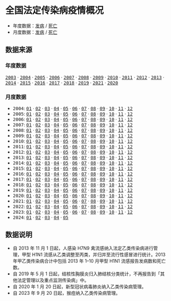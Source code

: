 # 全国法定传染病疫情概况

- 年度数据：[发病](data/yearly-cases.csv) / [死亡](data/yearly-deaths.csv)
- 月度数据：[发病](data/monthly-cases.csv) / [死亡](data/monthly-deaths.csv)

## 数据来源

### 年度数据

  [<samp>2003</samp>](http://www.nhc.gov.cn/jkj/s3578/201304/db5535181b524fb89371aae2e39a3032.shtml)
· [<samp>2004</samp>](http://www.nhc.gov.cn/jkj/s3578/201304/240a9c4f914344fc814d1eae2f72daeb.shtml)
· [<samp>2005</samp>](http://www.nhc.gov.cn/jkj/s3578/201304/bb759f23a98a4ff680611f711182bf6a.shtml)
· [<samp>2006</samp>](http://www.nhc.gov.cn/zwgkzt/wsbysj/200804/32967.shtml)
· [<samp>2007</samp>](http://www.nhc.gov.cn/jkj/s3578/201304/fa90d929d1d24af585234760f6e166ea.shtml)
· [<samp>2008</samp>](http://www.nhc.gov.cn/jkj/s3578/201304/c9244b1ae3ad48faa8181b87b8caffd5.shtml)
· [<samp>2009</samp>](http://www.nhc.gov.cn/jkj/s3578/201002/8f762b4fc0a04305b5b75e27d6ffe5b8.shtml)
· [<samp>2010</samp>](http://www.nhc.gov.cn/jkj/s3578/201304/a96b7cf13027453f9d62ee8ce0b08a20.shtml)
· [<samp>2011</samp>](http://www.nhc.gov.cn/jkj/s3578/201304/addb40c9f2cc461b8d3bdb25871086ab.shtml)
· [<samp>2012</samp>](http://www.nhc.gov.cn/jkj/s3578/201304/b540269c8e5141e6bb2d00ca539bb9f7.shtml)
· [<samp>2013</samp>](http://www.nhc.gov.cn/jkj/s3578/201402/26700e8a83c04205913a106545069a11.shtml)
· [<samp>2014</samp>](http://www.nhc.gov.cn/jkj/s3578/201502/847c041a3bac4c3e844f17309be0cabd.shtml)
· [<samp>2015</samp>](http://www.nhc.gov.cn/jkj/s3578/201602/b9217ba14e17452aad9e45a5bcce6b65.shtml)
· [<samp>2016</samp>](http://www.nhc.gov.cn/jkj/s3578/201702/38ca5990f8a54ddf9ca6308fec406157.shtml)
· [<samp>2017</samp>](http://www.nhc.gov.cn/jkj/s3578/201802/de926bdb046749abb7b0a8e23d929104.shtml)
· [<samp>2018</samp>](http://www.nhc.gov.cn/jkj/s3578/201904/050427ff32704a5db64f4ae1f6d57c6c.shtml)
· [<samp>2019</samp>](http://www.nhc.gov.cn/jkj/s3578/202004/b1519e1bc1a944fc8ec176db600f68d1.shtml)
· [<samp>2021</samp>](http://www.nhc.gov.cn/jkj/s3578/202204/4fd88a291d914abf8f7a91f6333567e1.shtml)
· [<samp>2020</samp>](http://www.nhc.gov.cn/jkj/s3578/202103/f1a448b7df7d4760976fea6d55834966.shtml)

### 月度数据

- <samp>2004</samp>:
    [<samp>01</samp>](http://www.nhc.gov.cn/jkj/s3578/201304/f3c308a7169c4c5988fce7b70c264533.shtml)
  · [<samp>02</samp>](http://www.nhc.gov.cn/jkj/s3578/201304/502facf1cc8f4168ba852d0f1d053e2c.shtml)
  · [<samp>03</samp>](https://kns.cnki.net/kcms2/article/abstract?v=3uoqIhG8C44YLTlOAiTRKjZz7oeEFsKnXAyKcdWnGJ_H-nH1zYMgTlrcqgFlWjYSv8etoIVP_zRdldXh4iv5OyVHWrLmtiJZ)
  · [<samp>04</samp>](http://www.nhc.gov.cn/jkj/s3578/201304/b1e3e74030cf4aa4b753153dd5cf1118.shtml)
  · [<samp>05</samp>](http://www.nhc.gov.cn/jkj/s3578/201304/1560698f1a734c96b313c929602ceadc.shtml)
  · [<samp>06</samp>](http://www.nhc.gov.cn/jkj/s3578/201304/0d1360fe90c640b0907168b92c6db9cb.shtml)
  · [<samp>07</samp>](http://www.nhc.gov.cn/jkj/s3578/201304/a47011def1894296862d5ede4d5a829f.shtml)
  · [<samp>08</samp>](http://www.nhc.gov.cn/jkj/s3578/201304/221ecb9a7852462e834a4662b96bddfa.shtml)
  · [<samp>09</samp>](http://www.nhc.gov.cn/jkj/s3578/201304/be7dba9eb88d4991b5b5d03399083ae4.shtml)
  · [<samp>10</samp>](http://www.nhc.gov.cn/jkj/s3578/201304/417d0f4a7da340f9b015682243bdd174.shtml)
  · [<samp>11</samp>](http://www.nhc.gov.cn/jkj/s3578/201304/7cdb4206a01043aebea4fabc6ba5a199.shtml)
  · [<samp>12</samp>](http://www.nhc.gov.cn/jkj/s3578/201304/a5886b1997cf4301bc2050ee6acc9987.shtml)
- <samp>2005</samp>:
    [<samp>01</samp>](http://www.nhc.gov.cn/jkj/s3578/201304/5b8653f0cbb447b6bc504eb38e44b816.shtml)
  · [<samp>02</samp>](http://www.nhc.gov.cn/jkj/s3578/201304/ba5a21e056484bf79e29878ad01a1b7c.shtml)
  · [<samp>03</samp>](http://www.nhc.gov.cn/jkj/s3578/201304/18f586897b7a4b74be06a02624fc20bb.shtml)
  · [<samp>04</samp>](http://www.nhc.gov.cn/jkj/s3578/201304/0aea61de452f4d0b8c98bd63b8994217.shtml)
  · [<samp>05</samp>](http://www.nhc.gov.cn/jkj/s3578/201304/3da2086dab6a45c0b36e42a47f984a75.shtml)
  · [<samp>06</samp>](http://www.nhc.gov.cn/jkj/s3578/201304/57ebfc5fa5724617a7fc74824de57c13.shtml)
  · [<samp>07</samp>](http://www.nhc.gov.cn/jkj/s3578/201304/67a7b63300814aa08e413b407aa1700f.shtml)
  · [<samp>08</samp>](http://www.nhc.gov.cn/jkj/s3578/201304/34831094b0f54f4e93706f463c261e68.shtml)
  · [<samp>09</samp>](http://www.nhc.gov.cn/jkj/s3578/201304/3577c5682e6e43c2acfa989a19e98fc5.shtml)
  · [<samp>10</samp>](http://www.nhc.gov.cn/jkj/s3578/201304/19dbc37f7aad4be5bd1049962a148561.shtml)
  · [<samp>11</samp>](http://www.nhc.gov.cn/jkj/s3578/201304/073c2b442da6487491b6627d80eadbab.shtml)
  · [<samp>12</samp>](http://www.nhc.gov.cn/jkj/s3578/201304/740db97dfadf4ba3be4a0bfd250921c8.shtml)
- <samp>2006</samp>:
    [<samp>01</samp>](http://www.nhc.gov.cn/jkj/s3578/201304/59913ee836ca49fa89ea35ad9aa89110.shtml)
  · [<samp>02</samp>](http://www.nhc.gov.cn/jkj/s3578/201304/a485997fa72c40e5a7545469b9b57799.shtml)
  · [<samp>03</samp>](http://www.nhc.gov.cn/jkj/s3578/201304/80551ae16a1e4565ac6509163a48e3fa.shtml)
  · [<samp>04</samp>](http://www.nhc.gov.cn/jkj/s3578/201304/f3ece9791e934a928800f63b271cdba7.shtml)
  · [<samp>05</samp>](http://www.nhc.gov.cn/jkj/s3578/201304/d007f2eb9f134f52af09ded61701030f.shtml)
  · [<samp>06</samp>](http://www.nhc.gov.cn/jkj/s3578/201304/8e838119a8de481799e1db92fa052a63.shtml)
  · [<samp>07</samp>](http://www.nhc.gov.cn/jkj/s3578/201304/508266d616fe4e27bceab8093efed212.shtml)
  · [<samp>08</samp>](http://www.nhc.gov.cn/jkj/s3578/201304/f7ba7d1661ed4c268d5ada33fd8870eb.shtml)
  · [<samp>09</samp>](http://www.nhc.gov.cn/jkj/s3578/201304/d1d782ae481149cf9381381e8937470e.shtml)
  · [<samp>10</samp>](http://www.nhc.gov.cn/jkj/s3578/201304/804a7f864fa248c99236621b8cdb37ec.shtml)
  · [<samp>11</samp>](http://www.nhc.gov.cn/jkj/s3578/201304/c812b8a56bb4474386c83dd8a315c8ca.shtml)
  · [<samp>12</samp>](http://www.nhc.gov.cn/bgt/pw10702/200701/8981a7e1d7e343f9be3d39143cf8ff34.shtml)
- <samp>2007</samp>:
    [<samp>01</samp>](http://www.nhc.gov.cn/jkj/s3578/201907/eed18666e6f4476a8552f0fdb5dc9c71.shtml)
  · [<samp>02</samp>](http://www.nhc.gov.cn/jkj/s3578/201907/1607fb2cf4df4752a71761771d5cc4d2.shtml)
  · [<samp>03</samp>](http://www.nhc.gov.cn/jkj/s3578/201907/f6a0ab567d8c49d488021184942ed22e.shtml)
  · [<samp>04</samp>](http://www.nhc.gov.cn/jkj/s3578/201907/4c32fb07621b4908a5a6cace4c534f50.shtml)
  · [<samp>05</samp>](http://www.nhc.gov.cn/jkj/s3578/201907/483553cef6f94621bf8751ee3ba2ef20.shtml)
  · [<samp>06</samp>](http://www.nhc.gov.cn/jkj/s3578/201304/ff6bd1edf3504b34b71eb6ff407102f8.shtml)
  · [<samp>07</samp>](http://www.nhc.gov.cn/jkj/s3578/201304/cad25ab0e9774bf1931dcf2de4462ca5.shtml)
  · [<samp>08</samp>](http://www.nhc.gov.cn/jkj/s3578/201304/bdcdc03c3f834eb28bee9c7f0bb89d21.shtml)
  · [<samp>09</samp>](http://www.nhc.gov.cn/jkj/s3578/201304/d7be0772aedb4390b0b07e87059b8ea9.shtml)
  · [<samp>10</samp>](http://www.nhc.gov.cn/jkj/s3578/201304/6cd3df88d76a4b27919f7eecc0b2e202.shtml)
  · [<samp>11</samp>](http://www.nhc.gov.cn/jkj/s3578/201304/c14cf7b547614d50a45cd16dfbea60e7.shtml)
  · [<samp>12</samp>](http://www.nhc.gov.cn/jkj/s3578/201304/431050674ece4509bc29988b74aa6062.shtml)
- <samp>2008</samp>:
    [<samp>01</samp>](http://www.nhc.gov.cn/jkj/s3578/201304/5a210b9babfc48bebb7c252cf722ec3d.shtml)
  · [<samp>02</samp>](http://www.nhc.gov.cn/jkj/s3578/201304/ba9811b543db49dfa79fa5736eb06919.shtml)
  · [<samp>03</samp>](http://www.nhc.gov.cn/jkj/s3578/201304/b69edc2ca717461ca66d55c36c0f3849.shtml)
  · [<samp>04</samp>](http://www.nhc.gov.cn/jkj/s3578/201304/0da6637df23149eeaae386f2528846aa.shtml)
  · [<samp>05</samp>](http://www.nhc.gov.cn/jkj/s3578/201304/75e43585cff74cef8226587ad6c0fc47.shtml)
  · [<samp>06</samp>](http://www.nhc.gov.cn/jkj/s3578/201304/4f03d56593864c89b65f0e029286a34f.shtml)
  · [<samp>07</samp>](http://www.nhc.gov.cn/jkj/s3578/201304/e69048d8c63b4d62b0f8132292be4377.shtml)
  · [<samp>08</samp>](http://www.nhc.gov.cn/jkj/s3578/201904/11b892b118b041429b617db170c0d38a.shtml)
  · [<samp>09</samp>](http://www.nhc.gov.cn/jkj/s3578/201304/2ddd4dd4901c4ea58847f74598e066bc.shtml)
  · [<samp>10</samp>](http://www.nhc.gov.cn/jkj/s3578/201304/176bce8449e44012a6b65e7593c0c48d.shtml)
  · [<samp>11</samp>](http://www.nhc.gov.cn/jkj/s3578/201304/2da54037a133478ab94cb673d59c15f3.shtml)
  · [<samp>12</samp>](http://www.nhc.gov.cn/jkj/s3578/201304/48581dee77ce418ebfd2bf4e8b107908.shtml)
- <samp>2009</samp>:
    [<samp>01</samp>](http://www.nhc.gov.cn/jkj/s3578/201304/c9244b1ae3ad48faa8181b87b8caffd5.shtml)
  · [<samp>02</samp>](http://www.nhc.gov.cn/jkj/s3578/201304/d8d8e5ee1c344d95bad806e0aaa98ff3.shtml)
  · [<samp>03</samp>](http://www.nhc.gov.cn/jkj/s3578/201304/af0211a42e134e8a92673681ac83121a.shtml)
  · [<samp>04</samp>](http://www.nhc.gov.cn/jkj/s3578/201304/a1b04339bf614d3cbbe5ec9ba967eedb.shtml)
  · [<samp>05</samp>](http://www.nhc.gov.cn/jkj/s3578/201304/14724c2802c645b9bbc957456fd708e4.shtml)
  · [<samp>06</samp>](http://www.nhc.gov.cn/jkj/s3578/201304/dac730a4b3a147dab1a5288b861b83c2.shtml)
  · [<samp>07</samp>](http://www.nhc.gov.cn/jkj/s3578/200908/2f85f59ce9b84495a64a861ad48f52fa.shtml)
  · [<samp>08</samp>](http://www.nhc.gov.cn/jkj/s3578/201304/94ef4bb457794790ad00a6dbc9fae287.shtml)
  · [<samp>09</samp>](http://www.nhc.gov.cn/jkj/s3578/201304/fd9fb8026f6f49c899943fcba74155cf.shtml)
  · [<samp>10</samp>](http://www.nhc.gov.cn/jkj/s3578/201304/96a68d51ccba41cd984fbba92cff131a.shtml)
  · [<samp>11</samp>](http://www.nhc.gov.cn/jkj/s3578/201304/201d2458c17340c3baeee4a356b28d70.shtml)
  · [<samp>12</samp>](http://www.nhc.gov.cn/jkj/s3578/201304/9917995a5a364b69a37b1b951e8d5764.shtml)
- <samp>2010</samp>:
    [<samp>01</samp>](http://www.nhc.gov.cn/jkj/s3578/201002/8f762b4fc0a04305b5b75e27d6ffe5b8.shtml)
  · [<samp>02</samp>](/jkj/s3578/201304/5ef7ccdbedd14e33a485a0fe000b5a38.shtm)
  · [<samp>03</samp>](http://www.nhc.gov.cn/jkj/s3578/201304/2fabd0b5dad04a02a5d20e9bec8c3ddb.shtml)
  · [<samp>04</samp>](http://www.nhc.gov.cn/jkj/s3578/201304/07106b5b29294d3fbcea124e46554398.shtml)
  · [<samp>05</samp>](http://www.nhc.gov.cn/jkj/s3578/201304/f07f1bc1c4fe4627bc95f35ee1dac373.shtml)
  · [<samp>06</samp>](http://www.nhc.gov.cn/jkj/s3578/201304/81f843fce9fa418f9711bcaa6e06827a.shtml)
  · [<samp>07</samp>](http://www.nhc.gov.cn/jkj/s3578/201304/3f4dc83f6d4040408a140a7d8df1ec44.shtml)
  · [<samp>08</samp>](http://www.nhc.gov.cn/jkj/s3578/201304/60a94504eb64415abdc26fe85adc6364.shtml)
  · [<samp>09</samp>](http://www.nhc.gov.cn/jkj/s3578/201304/d6f1f84fde0f4b759f7b5887f700f313.shtml)
  · [<samp>10</samp>](http://www.nhc.gov.cn/jkj/s3578/201304/fc051416d2bb4ce8815546878455d390.shtml)
  · [<samp>11</samp>](http://www.nhc.gov.cn/jkj/s3578/201304/4ff788f7a4374fab874035189a9613e3.shtml)
  · [<samp>12</samp>](http://www.nhc.gov.cn/jkj/s3578/201304/4a08312301174d06b33f240c692fdc57.shtml)
- <samp>2011</samp>:
    [<samp>01</samp>](http://www.nhc.gov.cn/jkj/s3578/201304/a96b7cf13027453f9d62ee8ce0b08a20.shtml)
  · [<samp>02</samp>](http://www.nhc.gov.cn/jkj/s3578/201304/2c58a1c8728c4469b9211a47ecfb9f6a.shtml)
  · [<samp>03</samp>](http://www.nhc.gov.cn/jkj/s3578/201304/57e6d45e684249c583fc4d9f23df7d77.shtml)
  · [<samp>04</samp>](http://www.nhc.gov.cn/jkj/s3578/201304/c2961c5dadc6420bbf0f7d5922e16d13.shtml)
  · [<samp>05</samp>](http://www.nhc.gov.cn/jkj/s3578/201304/aa1ad3e69cab48e2958cc6247e788b5b.shtml)
  · [<samp>06</samp>](http://www.nhc.gov.cn/jkj/s3578/201304/bffe6c31ee8741cbae96e6cd6a8386eb.shtml)
  · [<samp>07</samp>](http://www.nhc.gov.cn/jkj/s3578/201304/02d5966d2b2446dda6aaa44c36b37cf1.shtml)
  · [<samp>08</samp>](http://www.nhc.gov.cn/jkj/s3578/201304/1433f55f751a4d989ab68b0fe6b7eee8.shtml)
  · [<samp>09</samp>](http://www.nhc.gov.cn/jkj/s3578/201304/9d437e4c40a04483a8dd6735db58e1be.shtml)
  · [<samp>10</samp>](http://www.nhc.gov.cn/jkj/s3578/201304/5b63f4cf2bf84294ab018e7d9f9ab194.shtml)
  · [<samp>11</samp>](http://www.nhc.gov.cn/jkj/s3578/201304/14d57435d8c645d099138cb476df18f7.shtml)
  · [<samp>12</samp>](http://www.nhc.gov.cn/jkj/s3578/201304/b6dc7020509c4f2baad0976b6b8b1ce7.shtml)
- <samp>2012</samp>:
    [<samp>01</samp>](http://www.nhc.gov.cn/jkj/s3578/201304/addb40c9f2cc461b8d3bdb25871086ab.shtml)
  · [<samp>02</samp>](http://www.nhc.gov.cn/jkj/s3578/201304/f6d79f96083a41ccaddda9289120e69b.shtml)
  · [<samp>03</samp>](http://www.nhc.gov.cn/jkj/s3578/201304/076886a1d0244dfa801cebf0d9a2d18a.shtml)
  · [<samp>04</samp>](http://www.nhc.gov.cn/jkj/s3578/201304/ac4b4a9f34f5487aa17f46dda7373092.shtml)
  · [<samp>05</samp>](http://www.nhc.gov.cn/jkj/s3578/201304/d445f9488cf742aa8d7d9c2f5b960197.shtml)
  · [<samp>06</samp>](http://www.nhc.gov.cn/jkj/s3578/201304/298742b70b3d475d864b7cb599a35b7e.shtml)
  · [<samp>07</samp>](http://www.nhc.gov.cn/jkj/s3578/201304/82ae1e4f491e4ecab384c40ccc6793cf.shtml)
  · [<samp>08</samp>](http://www.nhc.gov.cn/jkj/s3578/201304/d6ecb54b41fe486da9343dfcf83221b5.shtml)
  · [<samp>09</samp>](http://www.nhc.gov.cn/jkj/s3578/201304/07aab861894b469e8c4788d0c0b6c2ef.shtml)
  · [<samp>10</samp>](http://www.nhc.gov.cn/jkj/s3578/201304/e9415a7f9a9b4cf6b780a3d4ae7aaa7a.shtml)
  · [<samp>11</samp>](http://www.nhc.gov.cn/jkj/s3578/201304/472c37e8b37742489c23fbd4fea839eb.shtml)
  · [<samp>12</samp>](http://www.nhc.gov.cn/jkj/s3578/201304/65f9fa2d8cc14bb1aad138a744d72224.shtml)
- <samp>2013</samp>:
    [<samp>01</samp>](http://www.nhc.gov.cn/jkj/s3578/201304/758c97a0e0964231960379c8528db64c.shtml)
  · [<samp>02</samp>](http://www.nhc.gov.cn/jkj/s3578/201304/6eaa60041aaf4eaf809bbe65b29853c0.shtml)
  · [<samp>03</samp>](http://www.nhc.gov.cn/jkj/s3578/201304/0be6427fa1554ecba4792d78065fb9a9.shtml)
  · [<samp>04</samp>](http://www.nhc.gov.cn/jkj/s3578/201305/775a684488864da0b0f65b616302f000.shtml)
  · [<samp>05</samp>](http://www.nhc.gov.cn/jkj/s3578/201306/1bb3182df60349a9813bd986b83ffdc6.shtml)
  · [<samp>06</samp>](http://www.nhc.gov.cn/jkj/s3578/201307/a8e515ab0ed9448ca4aeeffab81857ce.shtml)
  · [<samp>07</samp>](http://www.nhc.gov.cn/jkj/s3578/201308/a07de98fd3a94adb8d49f26b3ece65d4.shtml)
  · [<samp>08</samp>](http://www.nhc.gov.cn/jkj/s3578/201309/c6da15b1cd5645f2a3c123859066e3af.shtml)
  · [<samp>09</samp>](http://www.nhc.gov.cn/jkj/s3578/201310/f08600a6c1ca42249457c6da2f1b1aba.shtml)
  · [<samp>10</samp>](http://www.nhc.gov.cn/jkj/s3578/201311/4f12669645ef4a99b0cfcc3bfabc6e94.shtml)
  · [<samp>11</samp>](http://www.nhc.gov.cn/jkj/s3578/201312/deab457117644f8ab8a739ea22fdaa71.shtml)
  · [<samp>12</samp>](http://www.nhc.gov.cn/jkj/s3578/201401/19fc6ca0116d4e6d961fe868f3c3d4f0.shtml)
- <samp>2014</samp>:
    [<samp>01</samp>](http://www.nhc.gov.cn/jkj/s3578/201402/9c8e60933cd046e090327184b26f8349.shtml)
  · [<samp>02</samp>](http://www.nhc.gov.cn/jkj/s3578/201403/8243fece421e4cf5bfbe8cc99b63be30.shtml)
  · [<samp>03</samp>](http://www.nhc.gov.cn/jkj/s3578/201404/f81a87a2fe3f453a99677a7d9d89de0c.shtml)
  · [<samp>04</samp>](http://www.nhc.gov.cn/jkj/s3578/201405/959967c155af4dc5bd1148305ae6e744.shtml)
  · [<samp>05</samp>](http://www.nhc.gov.cn/jkj/s3578/201406/5b4e5a0bb8d04e07a0ba20526530ba5f.shtml)
  · [<samp>06</samp>](http://www.nhc.gov.cn/jkj/s3578/201407/38369accd2794c7cabd0b12964d0b1a6.shtml)
  · [<samp>07</samp>](http://www.nhc.gov.cn/jkj/s3578/201408/6731e33d284b4f6b96c12fc11f485041.shtml)
  · [<samp>08</samp>](http://www.nhc.gov.cn/jkj/s3578/201409/0f975f237b204a4683a79b795f9724e3.shtml)
  · [<samp>09</samp>](http://www.nhc.gov.cn/jkj/s3578/201410/a366da2fa24e4e3bb07cc506f2c64ad2.shtml)
  · [<samp>10</samp>](http://www.nhc.gov.cn/jkj/s3578/201411/6505452348d4407681b622a5db0175ec.shtml)
  · [<samp>11</samp>](http://www.nhc.gov.cn/jkj/s3578/201412/64aadcda22fd452c85488ff99a8b5aad.shtml)
  · [<samp>12</samp>](http://www.nhc.gov.cn/jkj/s3578/201501/907a190b6a764843a0fe2d88e29a122a.shtml)
- <samp>2015</samp>:
    [<samp>01</samp>](http://www.nhc.gov.cn/jkj/s3578/201502/c8263aa4514049b3b4c7decc6b6c5aed.shtml)
  · [<samp>02</samp>](http://www.nhc.gov.cn/jkj/s3578/201503/bfb58052642b4a9e93e5de254a1b55fd.shtml)
  · [<samp>03</samp>](http://www.nhc.gov.cn/jkj/s3578/201504/eb0ecdfab39c41b78b0ea1bfee49ec7a.shtml)
  · [<samp>04</samp>](http://www.nhc.gov.cn/jkj/s3578/201505/081f2cc9286744a2879cd79211f81b6c.shtml)
  · [<samp>05</samp>](http://www.nhc.gov.cn/jkj/s3578/201506/02b63c6537b944318f9bab119ad64002.shtml)
  · [<samp>06</samp>](http://www.nhc.gov.cn/jkj/s3578/201507/b7ac101c293e47ec988c15c1f94cc635.shtml)
  · [<samp>07</samp>](http://www.nhc.gov.cn/jkj/s3578/201508/a33fc50ce98343fbb1fec83dcfc05a7f.shtml)
  · [<samp>08</samp>](http://www.nhc.gov.cn/jkj/s3578/201509/a67694612ff243a6a0788ad6a949ade0.shtml)
  · [<samp>09</samp>](http://www.nhc.gov.cn/jkj/s3578/201510/6a9c4c7df6964ad18c10fc0d6b26c30e.shtml)
  · [<samp>10</samp>](http://www.nhc.gov.cn/jkj/s3578/201511/c1ed81c420ec40aeac46cd4d1c4bc89a.shtml)
  · [<samp>11</samp>](http://www.nhc.gov.cn/jkj/s3578/201512/bb9e0361c842451d816cd09308a7b3de.shtml)
  · [<samp>12</samp>](http://www.nhc.gov.cn/jkj/s3578/201601/e8a26989695848cea2c9aefb8bebc73a.shtml)
- <samp>2016</samp>:
    [<samp>01</samp>](http://www.nhc.gov.cn/jkj/s3578/201602/ceaf73add1924a80bcf134d94d00315c.shtml)
  · [<samp>02</samp>](http://www.nhc.gov.cn/jkj/s3578/201603/d090585af2e343c4890dfdf8389c0b74.shtml)
  · [<samp>03</samp>](http://www.nhc.gov.cn/jkj/s3578/201604/3ad2d8956eb4419c9145d46caf283812.shtml)
  · [<samp>04</samp>](http://www.nhc.gov.cn/jkj/s3578/201605/d6acea93dcac451e91c4b913e36f3553.shtml)
  · [<samp>05</samp>](http://www.nhc.gov.cn/jkj/s3578/201606/6e87f6b3d409491a8ca5d5e06bff0b27.shtml)
  · [<samp>06</samp>](http://www.nhc.gov.cn/jkj/s3578/201607/5bda5a0a95e24282be09a537606e0b8f.shtml)
  · [<samp>07</samp>](http://www.nhc.gov.cn/jkj/s3578/201608/e28a821afaa74e8399e035166e6ee3f5.shtml)
  · [<samp>08</samp>](http://www.nhc.gov.cn/jkj/s3578/201609/6dc46a3f8d874da7941beb56e5378fd7.shtml)
  · [<samp>09</samp>](http://www.nhc.gov.cn/jkj/s3578/201610/270fc4af82b4419f8fb8eda74d5111e8.shtml)
  · [<samp>10</samp>](http://www.nhc.gov.cn/jkj/s3578/201611/64e48f53447a453fafc53d58f41cc14b.shtml)
  · [<samp>11</samp>](http://www.nhc.gov.cn/jkj/s3578/201612/8a84c914186441d9a444e81751f58863.shtml)
  · [<samp>12</samp>](http://www.nhc.gov.cn/jkj/s3578/201701/5591df54aeca40c8acaedda7eebf6c96.shtml)
- <samp>2017</samp>:
    [<samp>01</samp>](http://www.nhc.gov.cn/jkj/s3578/201702/f1e4cfe184e44f80ae57d0954c3d5fce.shtml)
  · [<samp>02</samp>](http://www.nhc.gov.cn/jkj/s3578/201703/3fed3e04129b49e8a860e47cfe742c63.shtml)
  · [<samp>03</samp>](http://www.nhc.gov.cn/jkj/s3578/201704/48aa9c141c224444925a883b8d227831.shtml)
  · [<samp>04</samp>](http://www.nhc.gov.cn/jkj/s3578/201705/5ea6ba8bf31645349f9bb5572b6df9ea.shtml)
  · [<samp>05</samp>](http://www.nhc.gov.cn/jkj/s3578/201706/99b1482bfd7e499db90b3ee133e56e13.shtml)
  · [<samp>06</samp>](http://www.nhc.gov.cn/jkj/s3578/201707/003fec8e8b7e449084ad7abd68e9bff6.shtml)
  · [<samp>07</samp>](http://www.nhc.gov.cn/jkj/s3578/201708/e811ea0e16ed43949bfae0847d4701c9.shtml)
  · [<samp>08</samp>](http://www.nhc.gov.cn/jkj/s3578/201709/d30e75fc9d2e4d09ab01279662b16b96.shtml)
  · [<samp>09</samp>](http://www.nhc.gov.cn/jkj/s3578/201710/b62e94434b2f4643b816ad3ffe7b3a2c.shtml)
  · [<samp>10</samp>](http://www.nhc.gov.cn/jkj/s3578/201711/5ca567defcff4808aa43fb869773dd1e.shtml)
  · [<samp>11</samp>](http://www.nhc.gov.cn/jkj/s3578/201712/18c87bc848594ab49113016ff759100a.shtml)
  · [<samp>12</samp>](http://www.nhc.gov.cn/jkj/s3578/201801/178264d9c8ab4d439a34284a4c84fee7.shtml)
- <samp>2018</samp>:
    [<samp>01</samp>](http://www.nhc.gov.cn/jkj/s3578/201802/4a469b9e02a642d08cc33e855fe134a5.shtml)
  · [<samp>02</samp>](http://www.nhc.gov.cn/jkj/s3578/201803/e07e57169d544fd09337b569738aa594.shtml)
  · [<samp>03</samp>](http://www.nhc.gov.cn/jkj/s3578/201804/f63ce7bfb1994b45a2ce3f1a4f706e6a.shtml)
  · [<samp>04</samp>](http://www.nhc.gov.cn/jkj/s3578/201805/e3e32b477f3b46948af98bce6b89dc0a.shtml)
  · [<samp>05</samp>](http://www.nhc.gov.cn/jkj/s3578/201806/8e37d0ab57fb43fb8300ac51e44ee7be.shtml)
  · [<samp>06</samp>](http://www.nhc.gov.cn/jkj/s3578/201807/2e222f8000be4f61b9f4e717af7a25d3.shtml)
  · [<samp>07</samp>](http://www.nhc.gov.cn/jkj/s3578/201808/182fef3b7aae45fd89deadb64e3ac762.shtml)
  · [<samp>08</samp>](http://www.nhc.gov.cn/jkj/s3578/201809/26e7aa4d50174c67b31ccc5a3a4cd768.shtml)
  · [<samp>09</samp>](http://www.nhc.gov.cn/jkj/s3578/201810/dd2cfde8429e4a02959c75009b5ef5b6.shtml)
  · [<samp>10</samp>](http://www.nhc.gov.cn/jkj/s3578/201811/82a3cb5dc9e44344a521077fdf4f5912.shtml)
  · [<samp>11</samp>](http://www.nhc.gov.cn/jkj/s3578/201812/767678cf92774424829163ad981e36ad.shtml)
  · [<samp>12</samp>](http://www.nhc.gov.cn/jkj/s3578/201901/7ba54ed285484474a881584606aa8c94.shtml)
- <samp>2019</samp>:
    [<samp>01</samp>](http://www.nhc.gov.cn/jkj/s3578/201902/1b337c6781d34d6bb639c183f826d67b.shtml)
  · [<samp>02</samp>](http://www.nhc.gov.cn/jkj/s3578/201903/1ca0b82ff7874c728125b15f4122396b.shtml)
  · [<samp>03</samp>](http://www.nhc.gov.cn/jkj/s3578/201904/049b55dc162746d2a09bd8a453bf95ca.shtml)
  · [<samp>04</samp>](http://www.nhc.gov.cn/jkj/s3578/201905/ef28972b56cd4107990eb16888e763e1.shtml)
  · [<samp>05</samp>](http://www.nhc.gov.cn/jkj/s3578/201906/0be5c41532064d06873bbb5d4c112449.shtml)
  · [<samp>06</samp>](http://www.nhc.gov.cn/jkj/s3577/201908/af877d1caa574d229bca92cf5bcce6ba.shtml)
  · [<samp>07</samp>](http://www.nhc.gov.cn/jkj/s7929/201908/5e4ff33f01994b9d99adc0b41b1975cc.shtml)
  · [<samp>08</samp>](http://www.nhc.gov.cn/jkj/s5879/201909/8348e5dfbb3b4cd8879fc1ab9f074064.shtml)
  · [<samp>09</samp>](http://www.nhc.gov.cn/jkj/s5899tg/201910/e7a886ead0814a5d9383c806a4048c8b.shtml)
  · [<samp>10</samp>](http://www.nhc.gov.cn/jkj/s7916r/201911/133a1aa63360487189c1034d6f7f8270.shtml)
  · [<samp>11</samp>](http://www.nhc.gov.cn/jkj/s7915/201912/1c872de08d834aa0b82d4b4b8cd78b8c.shtml)
  · [<samp>12</samp>](http://www.nhc.gov.cn/jkj/s7923/202001/ab5cbab3f8bc46c08cc7b6c4aef85441.shtml)
- <samp>2020</samp>:
    [<samp>01</samp>](http://www.nhc.gov.cn/jkj/s3578/202002/f1dd61c00acf4e5caf2f755cc48b9063.shtml)
  · [<samp>02</samp>](http://www.nhc.gov.cn/jkj/s3578/202003/5925e2c60c254d88bc534e7d7b680a19.shtml)
  · [<samp>03</samp>](http://www.nhc.gov.cn/jkj/s3578/202004/78d3c1e01c0644ee978415a13a0e002a.shtml)
  · [<samp>04</samp>](http://www.nhc.gov.cn/jkj/s5899tg/202006/562eede38f744c10a738ab2b37d806d0.shtml)
  · [<samp>05</samp>](http://www.nhc.gov.cn/jkj/s5899tg/202006/554a0f964edc46318635eedeca8edd13.shtml)
  · [<samp>06</samp>](http://www.nhc.gov.cn/jkj/s3578/202007/a6eaa8917f0447cc9fd91c0ebddf821c.shtml)
  · [<samp>07</samp>](http://www.nhc.gov.cn/jkj/s3578/202008/7b509886a1b64267988f8e9f36b79a39.shtml)
  · [<samp>08</samp>](http://www.nhc.gov.cn/jkj/s3578/202009/f51c05cb3e68419fb64bcfcf448c57c3.shtml)
  · [<samp>09</samp>](http://www.nhc.gov.cn/jkj/pqt/202010/6576c933f20245138fb137c283d7f46f.shtml)
  · [<samp>10</samp>](http://www.nhc.gov.cn/jkj/s5898bm/202011/e6af1cf101bb4ebeb84ef2dd65d3f68a.shtml)
  · [<samp>11</samp>](http://www.nhc.gov.cn/jkj/s5898bm/202012/1216f128ddf5440083ba140860de2934.shtml)
  · [<samp>12</samp>](http://www.nhc.gov.cn/jkj/s3578/202101/20e25d340ccf4e9c9d372261e3d1d574.shtml)
- <samp>2021</samp>:
    [<samp>01</samp>](http://www.nhc.gov.cn/jkj/s3578/202102/2272547b05674a40a030a83eefede958.shtml)
  · [<samp>02</samp>](http://www.nhc.gov.cn/jkj/s3578/202103/636025052f6b4236b04520ccdc9b4eab.shtml)
  · [<samp>03</samp>](http://www.nhc.gov.cn/jkj/s7923/202104/b999616964814cf99355661ba5407946.shtml)
  · [<samp>04</samp>](http://www.nhc.gov.cn/jkj/s5899tg/202105/b6ad4e1d10294522b1a6188503a0a4a0.shtml)
  · [<samp>05</samp>](http://www.nhc.gov.cn/jkj/s3578/202106/60b4cadb563b4f01ab5f095ba02d54bd.shtml)
  · [<samp>06</samp>](http://www.nhc.gov.cn/jkj/s5874/202107/10f9f6cca12e43dc9d0250e31b2c0519.shtml)
  · [<samp>07</samp>](http://www.nhc.gov.cn/jkj/s3578/202208/f470f0abf544436d901c2660b06f3911.shtml)
  · [<samp>08</samp>](http://www.nhc.gov.cn/jkj/s3578/202109/48fbcc0561b3468fb07f1b2175ca1c13.shtml)
  · [<samp>09</samp>](http://www.nhc.gov.cn/jkj/s3578/202110/ccb99cf41e1f496d8c3c49dd1774ea81.shtml)
  · [<samp>10</samp>](http://www.nhc.gov.cn/jkj/s3578/202111/9e1250cce8bf430b8717e524c6ac7975.shtml)
  · [<samp>11</samp>](http://www.nhc.gov.cn/jkj/s3578/202112/6e6e094d53c54eeeb2b99e0c208b5829.shtml)
  · [<samp>12</samp>](http://www.nhc.gov.cn/jkj/s3578/202201/ad8a655dec234bf78d42ece54f5dd282.shtml)
- <samp>2022</samp>:
    [<samp>01</samp>](http://www.nhc.gov.cn/jkj/s3578/202202/20db918ff3014374aa63f8909e2d26d6.shtml)
  · [<samp>02</samp>](http://www.nhc.gov.cn/jkj/s3578/202203/a0c1ba8d1e614cd1a110c1ee5f7962dc.shtml)
  · [<samp>03</samp>](http://www.nhc.gov.cn/jkj/s3578/202204/4d34e3147b9248078b1e15e9820c7f4b.shtml)
  · [<samp>04</samp>](http://www.nhc.gov.cn/jkj/s3578/202205/7b9bbab60a0e4048877fa5cbe3882132.shtml)
  · [<samp>05</samp>](http://www.nhc.gov.cn/jkj/s3578/202206/61c8509152514bf1af06ec8e2c343f21.shtml)
  · [<samp>06</samp>](http://www.nhc.gov.cn/jkj/s3577/202207/d81b8cfb483a4165942acc1f63377039.shtml)
  · [<samp>07</samp>](http://www.nhc.gov.cn/jkj/s3578/202208/f470f0abf544436d901c2660b06f3911.shtml)
  · [<samp>08</samp>](http://www.nhc.gov.cn/xcs/fkdt/202209/3aa12c2c369a436e856d1340a54d92e8.shtml)
  · [<samp>09</samp>](https://www.ndcpa.gov.cn/jbkzzx/c100016/common/content/content_1656318972941635584.html)
  · [<samp>10</samp>](https://www.ndcpa.gov.cn/jbkzzx/c100016/common/content/content_1651471128816586752.html)
  · [<samp>11</samp>](https://www.ndcpa.gov.cn/jbkzzx/c100016/common/content/content_1663431491720122368.html)
  · [<samp>12</samp>](https://www.ndcpa.gov.cn/jbkzzx/c100016/common/content/content_1663441048043327488.html)
- <samp>2023</samp>:
    [<samp>01</samp>](https://www.ndcpa.gov.cn/jbkzzx/c100016/common/content/content_1649669343859761152.html)
  · [<samp>02</samp>](https://www.ndcpa.gov.cn/jbkzzx/c100016/common/content/content_1649676180541726720.html)
  · [<samp>03</samp>](https://www.ndcpa.gov.cn/jbkzzx/c100016/common/content/content_1656354140817526784.html)
  · [<samp>04</samp>](https://www.ndcpa.gov.cn/jbkzzx/c100016/common/content/content_1666267249690611712.html)
  · [<samp>05</samp>](https://www.ndcpa.gov.cn/jbkzzx/c100016/common/content/content_1684439561478205440.html)
  · [<samp>06</samp>](https://www.ndcpa.gov.cn/jbkzzx/c100016/common/content/content_1684441260049690624.html)
  · [<samp>07</samp>](https://www.ndcpa.gov.cn/jbkzzx/c100016/common/content/content_1695998420130852864.html)
  · [<samp>08</samp>](https://www.ndcpa.gov.cn/jbkzzx/c100016/common/content/content_1706568814483075072.html)
  · [<samp>09</samp>](https://www.ndcpa.gov.cn/jbkzzx/c100016/common/content/content_1716605249416196096.html)
  · [<samp>10</samp>](https://www.ndcpa.gov.cn/jbkzzx/c100016/common/content/content_1725494140437131264.html)
  · [<samp>11</samp>](https://www.ndcpa.gov.cn/jbkzzx/c100016/common/content/content_1739453479981600768.html)
  · [<samp>12</samp>](https://www.ndcpa.gov.cn/jbkzzx/c100016/common/content/content_1746766719346462720.html)
- <samp>2024</samp>:
    [<samp>01</samp>](https://www.ndcpa.gov.cn/jbkzzx/c100016/common/content/content_1770302255702646784.html)
  · [<samp>02</samp>](https://www.ndcpa.gov.cn/jbkzzx/c100016/common/content/content_1769982157846650880.html)
  · [<samp>03</samp>](https://www.ndcpa.gov.cn/jbkzzx/c100016/common/content/content_1782571426407886848.html)
  · [<samp>04</samp>](https://www.ndcpa.gov.cn/jbkzzx/c100016/common/content/content_1792834031219224576.html)
  · [<samp>05</samp>](https://www.ndcpa.gov.cn/jbkzzx/c100016/common/content/content_1806581689096187904.html)

## 数据说明

- 自 2013 年 11 月 1 日起，人感染 H7N9 禽流感纳入法定乙类传染病进行管理，甲型 H1N1 流感从乙类调整至丙类，并归并至流行性感冒进行统计。2013 年甲乙类传染病合计中包括 2013 年 1–10 月甲型 H1N1 流感报告发病数和死亡数。
- 自 2019 年 5 月 1 日起，结核性胸膜炎归入肺结核分类统计，不再报告到「其他法定管理以及重点监测传染病」中。
- 自 2020 年 1 月 20 日起，新型冠状病毒肺炎纳入乙类传染病管理。
- 自 2023 年 9 月 20 日起，猴痘纳入乙类传染病管理。
